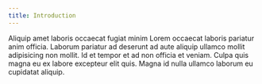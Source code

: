 ```yaml
---
title: Introduction
---
```


Aliquip amet laboris occaecat fugiat minim Lorem occaecat laboris pariatur anim officia.
Laborum pariatur ad deserunt ad aute aliquip ullamco mollit adipisicing non mollit.
Id et tempor et ad non officia et veniam.
Culpa quis magna eu ex labore excepteur elit quis.
Magna id nulla ullamco laborum eu cupidatat aliquip.